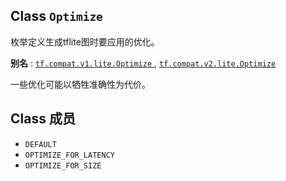 

## Class  `Optimize` 
枚举定义生成tflite图时要应用的优化。

**别名** : [ `tf.compat.v1.lite.Optimize` ](/api_docs/python/tf/lite/Optimize), [ `tf.compat.v2.lite.Optimize` ](/api_docs/python/tf/lite/Optimize)

一些优化可能以牺牲准确性为代价。

## Class 成员
-  `DEFAULT`  
-  `OPTIMIZE_FOR_LATENCY`  
-  `OPTIMIZE_FOR_SIZE`  
